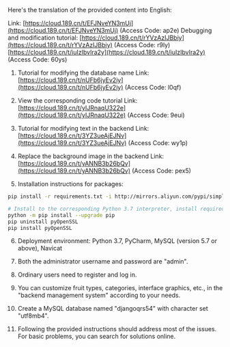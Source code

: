 Here's the translation of the provided content into English:

Link: [https://cloud.189.cn/t/EFJNveYN3mUj](https://cloud.189.cn/t/EFJNveYN3mUj) (Access Code: ap2e)
Debugging and modification tutorial: [https://cloud.189.cn/t/rYVzAzIJBbiy](https://cloud.189.cn/t/rYVzAzIJBbiy) (Access Code: r9ly)
[https://cloud.189.cn/t/iuIzIbvIra2y](https://cloud.189.cn/t/iuIzIbvIra2y) (Access Code: 60ys)

1. Tutorial for modifying the database name
Link: [https://cloud.189.cn/t/nUFb6jyEv2iy](https://cloud.189.cn/t/nUFb6jyEv2iy) (Access Code: l0qf)

2. View the corresponding code tutorial
Link: [https://cloud.189.cn/t/yIJRnaqU322e](https://cloud.189.cn/t/yIJRnaqU322e) (Access Code: 9eui)

3. Tutorial for modifying text in the backend
Link: [https://cloud.189.cn/t/3YZ3ueAjEJNv](https://cloud.189.cn/t/3YZ3ueAjEJNv) (Access Code: wy1p)

4. Replace the background image in the backend
Link: [https://cloud.189.cn/t/yANNB3b26bQv](https://cloud.189.cn/t/yANNB3b26bQv) (Access Code: pex5)

5. Installation instructions for packages:
```bash
pip install -r requirements.txt -i http://mirrors.aliyun.com/pypi/simple/ --trusted-host mirrors.aliyun.com

# Install to the corresponding Python 3.7 interpreter, install required packages as prompted
python -m pip install --upgrade pip
pip uninstall pyOpenSSL
pip install pyOpenSSL
```

6. Deployment environment: Python 3.7, PyCharm, MySQL (version 5.7 or above), Navicat

7. Both the administrator username and password are "admin".

8. Ordinary users need to register and log in.

9. You can customize fruit types, categories, interface graphics, etc., in the "backend management system" according to your needs.

10. Create a MySQL database named "djangoqrs54" with character set "utf8mb4".

11. Following the provided instructions should address most of the issues. For basic problems, you can search for solutions online.